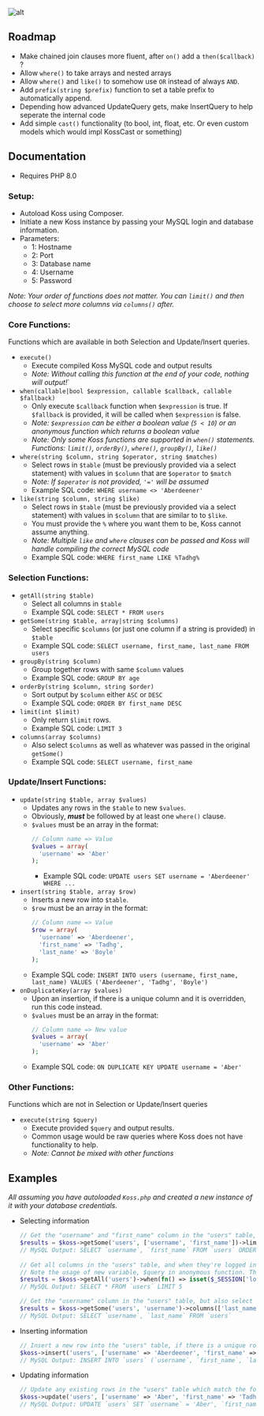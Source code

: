 ![alt](https://i.imgur.com/4FN4HlE.png)

## Roadmap
  - Make chained join clauses more fluent, after `on()` add a `then($callback)` ?
  - Allow `where()` to take arrays and nested arrays
  - Allow `where()` and `like()` to somehow use `OR` instead of always `AND`.
  - Add `prefix(string $prefix)` function to set a table prefix to automatically append.
  - Depending how advanced UpdateQuery gets, make InsertQuery to help seperate the internal code
  - Add simple `cast()` functionality (to bool, int, float, etc. Or even custom models which would impl KossCast or something)

## Documentation

- Requires PHP 8.0

### Setup:
  - Autoload Koss using Composer.
  - Initiate a new Koss instance by passing your MySQL login and database information.
  - Parameters:
    - 1: Hostname
    - 2: Port
    - 3: Database name
    - 4: Username
    - 5: Password

*Note: Your order of functions does not matter. You can `limit()` and then choose to select more columns via `columns()` after.*

### Core Functions:
Functions which are available in both Selection and Update/Insert queries.
  - `execute()`
    - Execute compiled Koss MySQL code and output results
    - *Note: Without calling this function at the end of your code, nothing will output!*`
  - `when(callable|bool $expression, callable $callback, callable $fallback)`
    - Only execute `$callback` function when `$expression` is true. If `$fallback` is provided, it will be called when `$expression` is false.
    - *Note: `$expression` can be either a boolean value (`5 < 10`) or an anonymous function which returns a boolean value*
    - *Note: Only some Koss functions are supported in `when()` statements. Functions: `limit()`, `orderBy()`, `where()`, `groupBy()`, `like()`*
  - `where(string $column, string $operator, string $matches)`
    - Select rows in `$table` (must be previously provided via a select statement) with values in `$column` that are `$operator` to `$match`
    - *Note: If `$operator` is not provided, `'='` will be assumed*
    - Example SQL code: `WHERE username <> 'Aberdeener'`
  - `like(string $column, string $like)`
    - Select rows in `$table` (must be previously provided via a select statement) with values in `$column` that are similar to to `$like`.
    - You must provide the `%` where you want them to be, Koss cannot assume anything.
    - *Note: Multiple `like` and `where` clauses can be passed and Koss will handle compiling the correct MySQL code*
    - Example SQL code: `WHERE first_name LIKE %Tadhg%`

### Selection Functions:
  - `getAll(string $table)`
    - Select all columns in `$table`
    - Example SQL code: `SELECT * FROM users`
  - `getSome(string $table, array|string $columns)`
    - Select specific `$columns` (or just one column if a string is provided) in `$table`
    - Example SQL code: `SELECT username, first_name, last_name FROM users`
  - `groupBy(string $column)`
    - Group together rows with same `$column` values
    - Example SQL code: `GROUP BY age`
  - `orderBy(string $column, string $order)`
    - Sort output by `$column` either `ASC` or `DESC`
    - Example SQL code: `ORDER BY first_name DESC`
  - `limit(int $limit)`
    - Only return `$limit` rows.
    - Example SQL code: `LIMIT 3`
  - `columns(array $columns)`
    - Also select `$columns` as well as whatever was passed in the original `getSome()`
    - Example SQL code: `SELECT username, first_name`

### Update/Insert Functions:
  - `update(string $table, array $values)`
    - Updates any rows in the `$table` to new `$values`.
    - Obviously, ***must*** be followed by at least one `where()` clause.
    - `$values` must be an array in the format:
      ```php
      // Column name => Value
      $values = array(
        'username' => 'Aber'
      );
      ```
      - Example SQL code: `UPDATE users SET username = 'Aberdeener' WHERE ...`
  - `insert(string $table, array $row)`
    - Inserts a new row into `$table`.
    - `$row` must be an array in the format:
      ```php
      // Column name => Value
      $row = array(
        'username' => 'Aberdeener',
        'first_name' => 'Tadhg',
        'last_name' => 'Boyle'
      );
      ```
    - Example SQL code: `INSERT INTO users (username, first_name, last_name) VALUES ('Aberdeener', 'Tadhg', 'Boyle')`
  - `onDuplicateKey(array $values)`
    - Upon an insertion, if there is a unique column and it is overridden, run this code instead.
    - `$values` must be an array in the format:
      ```php
      // Column name => New value
      $values = array(
        'username' => 'Aber'
      );
      ```
    - Example SQL code: `ON DUPLICATE KEY UPDATE username = 'Aber'`

### Other Functions:
Functions which are not in Selection or Update/Insert queries
  - `execute(string $query)`
    - Execute provided `$query` and output results.
    - Common usage would be raw queries where Koss does not have functionality to help.
    - *Note: Cannot be mixed with other functions*

## Examples

*All assuming you have autoloaded `Koss.php` and created a new instance of it with your database credentials.*

  - Selecting information
    ```php
    // Get the "username" and "first_name" column in the "users" table, limit to only the first 5 rows, and sort by their username descending.
    $results = $koss->getSome('users', ['username', 'first_name'])->limit(5)->orderBy('username', 'DESC')->execute();
    // MySQL Output: SELECT `username`, `first_name` FROM `users` ORDER BY `username` DESC LIMIT 5
 
    // Get all columns in the "users" table, and when they're logged in, limit to only the first 5 rows.
    // Note the usage of new variable, $query in anonymous function. This will be passed by Koss.
    $results = $koss->getAll('users')->when(fn() => isset($_SESSION['logged_in']), fn(SelectQuery $query) => $query->limit(5))->execute();
    // MySQL Output: SELECT * FROM `users` LIMIT 5

    // Get the "username" column in the "users" table, but also select the "last_name" column.
    $results = $koss->getSome('users', 'username')->columns(['last_name'])->execute();
    // MySQL Output: SELECT `username`, `last_name` FROM `users`
    ```

  - Inserting information
    ```php
    // Insert a new row into the "users" table, if there is a unique row constraint, update only the username to "Aber"
    $koss->insert('users', ['username' => 'Aberdeener', 'first_name' => 'tadhg', 'last_name' => 'boyle'])->onDuplicateKey(['username' => 'Aber'])->execute();
    // MySQL Output: INSERT INTO `users` (`username`, `first_name`, `last_name`) VALUES ('Aberdeener', 'tadhg', 'boyle') ON DUPLICATE KEY UPDATE `username` = 'Aber' 
    ```

  - Updating information
    ```php
    // Update any existing rows in the "users" table which match the following criteria, update the username to "Aber" and the first_name to "Tadhg" where their "id" is 1 and their last_name is "Boyle"
    $koss->update('users', ['username' => 'Aber', 'first_name' => 'Tadhg'])->where('id', 1)->where('last_name', '=', 'Boyle')->execute();
    // MySQL Output: UPDATE `users` SET `username` = 'Aber', `first_name` = 'Tadhg' WHERE `id` = '1' AND `last_name` = 'Boyle' 
    ```